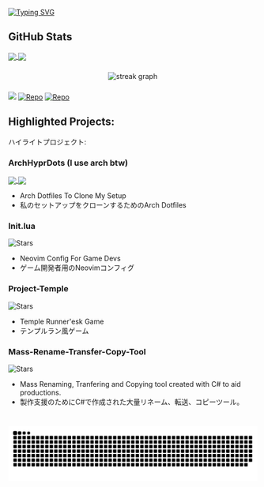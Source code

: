 <!-- Ideas and tools
https://github.com/rzashakeri/beautify-github-profile
Themes
tokyonight
catppuccin-mocha

Typing effect
https://github.com/DenverCoder1/readme-typing-svg
-->
<a href="https://git.io/typing-svg"><img src="https://readme-typing-svg.demolab.com?font=Fira+Code&size=24&duration=2000&pause=2000&color=9D7CD8&center=true&random=false&width=800&height=60&lines=Hi+there%2C+I'm+Christian%F0%9F%91%8B;%E3%81%A9%E3%82%82%EF%BD%9E%E3%80%81%E5%83%95%E3%81%AF%E3%82%AF%E3%83%AA%E3%82%B9%E3%83%81%E3%83%A3%E3%83%B3%E3%81%A7%E3%81%99%EF%BD%9E%EF%BC%81%E3%82%88%E3%82%8D%E3%81%97%E3%81%8F%E3%81%8A%E9%A1%98%E3%81%84%E3%81%84%E3%81%9F%E3%81%97%E3%81%BE%E3%81%99%EF%BC%81" alt="Typing SVG" /></a>

<!-- Some title!

🔭 I’m currently working on a marketplace

🌱 I’m currently learning Docker, Supabase, AWS

💬 Ask me about Node.js, React, Firebase... or anything here

⚡ Fun fact Game of Thrones Night's Watch cloaks are made from Ikea rugs

-->

## GitHub Stats

<a href="https://github.com/CIsValid">
  <img height=150 align="center" src="https://github-readme-stats.vercel.app/api?username=CIsValid&show_icons=true&theme=tokyonight" />
</a>
<a href="https://github.com/CIsValid">
  <img height=150 align="center" src="https://github-readme-stats.vercel.app/api/top-langs/?username=CIsValid&layout=compact&theme=tokyonight" />
</a>

###

<div align="center">
  <img src="https://streak-stats.demolab.com?user=CIsValid&locale=en&mode=daily&theme=tokyonight&hide_border=false&border_radius=5&order=3" height="200" alt="streak graph"  />
</div>

<!-- Themes for streak stats
https://github.com/DenverCoder1/github-readme-streak-stats/blob/main/docs/themes.md
-->
###

<!-- 
<h3 align="left">Engine Experience</h3>
<p align="left"> <a href="https://unity.com/" target="_blank" rel="noreferrer"> <img src="https://www.vectorlogo.zone/logos/unity3d/unity3d-icon.svg" alt="unity" width="40" height="40"/> </a> <a href="https://unrealengine.com/" target="_blank" rel="noreferrer"> <img src="https://raw.githubusercontent.com/kenangundogan/fontisto/036b7eca71aab1bef8e6a0518f7329f13ed62f6b/icons/svg/brand/unreal-engine.svg" alt="unreal" width="40" height="40"/> </a> </p>
-->

<p dir="auto"><a href="https://github.com/CIsValid/ArchHyprDots"><img src="https://github-readme-stats.vercel.app/api/pin/?username=CIsValid&repo=ArchHyprDots&theme=tokyonight" style="max-width: 100%;"></a>
<a href="https://github.com/CIsValid/init.lua"><img src="https://camo.githubusercontent.com/322ee176da64875c68b116476108e5ce4986cdcad43d8175e98573279868062d/68747470733a2f2f6769746875622d726561646d652d73746174732e76657263656c2e6170702f6170692f70696e2f3f757365726e616d653d6d61786272756e646576267265706f3d416d6265724372616674267468656d653d64726163756c61" alt="Repo" data-canonical-src="https://github-readme-stats.vercel.app/api/pin/?username=CIsValid&amp;repo=init.lua&amp;theme=tokyonight" style="max-width: 100%;"></a>
<a href="https://github.com/CIsValid/Project-Temple"><img src="https://camo.githubusercontent.com/b99d2afa98e02022093d8eff277d8fc427834039ddb2c791aae734bd7ed98d51/68747470733a2f2f6769746875622d726561646d652d73746174732e76657263656c2e6170702f6170692f70696e2f3f757365726e616d653d6d61786272756e646576267265706f3d4f7665726c6f6164267468656d653d64726163756c61" alt="Repo" data-canonical-src="https://github-readme-stats.vercel.app/api/pin/?username=CIsValid&amp;repo=Overload&amp;theme=tokyonight" style="max-width: 100%;"></a></p>

## Highlighted Projects:
ハイライトプロジェクト:

### ArchHyprDots (I use arch btw)
<a href="https://github.com/CIsValid/ArchHyprDots">
  <img height=200 align="center" src="https://github.com/CIsValid/ArchHyprDots" />
</a>
<a href="https://github.com/CIsValid/init.lua">
  <img height=200 align="center" src="https://github.com/CIsValid/init.lua" />
</a>

- Arch Dotfiles To Clone My Setup
- 私のセットアップをクローンするためのArch Dotfiles

### Init.lua
![Stars](https://img.shields.io/github/stars/CIsValid/init.lua?style=flat-square)
- Neovim Config For Game Devs
- ゲーム開発者用のNeovimコンフィグ

### Project-Temple
![Stars](https://img.shields.io/github/stars/CIsValid/Project-Temple?style=flat-square)
- Temple Runner'esk Game
- テンプルラン風ゲーム

### Mass-Rename-Transfer-Copy-Tool
![Stars](https://img.shields.io/github/stars/CIsValid/Mass-Rename-Transfer-Copy-Tool?style=flat-square)
- Mass Renaming, Tranfering and Copying tool created with C# to aid productions.
- 製作支援のためにC#で作成された大量リネーム、転送、コピーツール。


###

<br clear="both">

<img src="https://raw.githubusercontent.com/CIsValid/CIsValid/output/github-contribution-grid-snake.svg" alt="Snake animation" />

###
